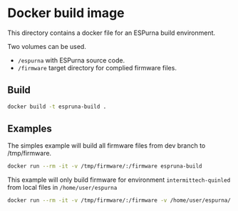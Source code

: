 # Docker build image

This directory contains a docker file for an ESPurna build environment.

Two volumes can be used. 
* `/espurna` with ESPurna source code.
* `/firmware` target directory for complied firmware files.

## Build

```bash
docker build -t espruna-build .
```

## Examples

The simples example will build all firmware files from dev branch to /tmp/firmware.

```bash
docker run --rm -it -v /tmp/firmware/:/firmware espruna-build
```


This example will only build firmware for environment `intermittech-quinled` from local files in `/home/user/espurna`

```bash
docker run --rm -it -v /tmp/firmware/:/firmware -v /home/user/espurna/:/espurna espruna-build intermittech-quinled
```
